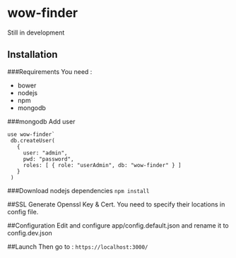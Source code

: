 # wow-finder

Still in development

## Installation
###Requirements
You need :
* bower
* nodejs
* npm
* mongodb

###mongodb
Add user
```
use wow-finder`
 db.createUser(
   {
     user: "admin",
     pwd: "password",
     roles: [ { role: "userAdmin", db: "wow-finder" } ]
   }
 )
```

###Download nodejs dependencies
`npm install`

##SSL
Generate Openssl Key & Cert. You need to specify their locations in config file.

##Configuration
Edit and configure app/config.default.json and rename it to config.dev.json

##Launch
Then go to : `https://localhost:3000/`
